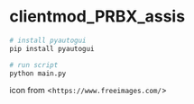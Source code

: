 # clientmod_PRBX_assis
 
```python
# install pyautogui
pip install pyautogui

# run script
python main.py
```


icon from <`https://www.freeimages.com/`>